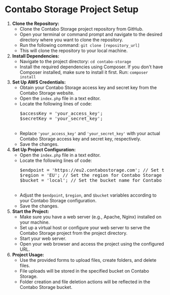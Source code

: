 <!DOCTYPE html>
<html>
<body>
    <h1>Contabo Storage Project Setup</h1>
    <ol>
        <!-- Clone the Repository -->
        <li>
            <strong>Clone the Repository:</strong>
            <ul>
                <li>Clone the Contabo Storage project repository from GitHub.</li>
                <li>Open your terminal or command prompt and navigate to the desired directory where you want to clone the repository.</li>
                <li>Run the following command: <code>git clone [repository_url]</code></li>
                <li>This will clone the repository to your local machine.</li>
            </ul>
        </li>
        <!-- Install Dependencies -->
        <li>
            <strong>Install Dependencies:</strong>
            <ul>
                <li>Navigate to the project directory: <code>cd contabo-storage</code></li>
                <li>Install the required dependencies using Composer. If you don't have Composer installed, make sure to install it first. Run: <code>composer install</code></li>
            </ul>
        </li>
        <!-- Set Up AWS Credentials -->
        <li>
            <strong>Set Up AWS Credentials:</strong>
            <ul>
                <li>Obtain your Contabo Storage access key and secret key from the Contabo Storage website.</li>
                <li>Open the <code>index.php</code> file in a text editor.</li>
                <li>Locate the following lines of code:
                    <pre>
$accessKey = 'your_access_key';
$secretKey = 'your_secret_key';
                    </pre>
                </li>
                <li>Replace <code>'your_access_key'</code> and <code>'your_secret_key'</code> with your actual Contabo Storage access key and secret key, respectively.</li>
                <li>Save the changes.</li>
            </ul>
        </li>
        <!-- Set Up Project Configuration -->
        <li>
            <strong>Set Up Project Configuration:</strong>
            <ul>
                <li>Open the <code>index.php</code> file in a text editor.</li>
                <li>Locate the following lines of code:
                    <pre>
$endpoint = 'https://eu2.contabostorage.com'; // Set the endpoint for Contabo Storage
$region = 'EU'; // Set the region for Contabo Storage
$bucket = 'local'; // Set the bucket name for Contabo Storage
                    </pre>
                </li>
                <li>Adjust the <code>$endpoint</code>, <code>$region</code>, and <code>$bucket</code> variables according to your Contabo Storage configuration.</li>
                <li>Save the changes.</li>
            </ul>
        </li>
        <!-- Start the Project -->
        <li>
            <strong>Start the Project:</strong>
            <ul>
                <li>Make sure you have a web server (e.g., Apache, Nginx) installed on your machine.</li>
                <li>Set up a virtual host or configure your web server to serve the Contabo Storage project from the project directory.</li>
                <li>Start your web server.</li>
                <li>Open your web browser and access the project using the configured URL.</li>
            </ul>
        </li>
        <!-- Project Usage -->
        <li>
            <strong>Project Usage:</strong>
            <ul>
                <li>Use the provided forms to upload files, create folders, and delete files.</li>
                <li>File uploads will be stored in the specified bucket on Contabo Storage.</li>
                <li>Folder creation and file deletion actions will be reflected in the Contabo Storage bucket.</li>
            </ul>
        </li>
    </ol>
</body>
</html>
